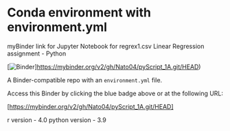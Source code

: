 # Conda environment with environment.yml

myBinder link for Jupyter Notebook for regrex1.csv Linear Regression assignment - Python

[![Binder](http://mybinder.org/badge_logo.svg)]https://mybinder.org/v2/gh/Nato04/pyScript_1A.git/HEAD)

A Binder-compatible repo with an `environment.yml` file.

Access this Binder by clicking the blue badge above or at the following URL:

[https://mybinder.org/v2/gh/Nato04/pyScript_1A.git/HEAD]

r version - 4.0
python version - 3.9
